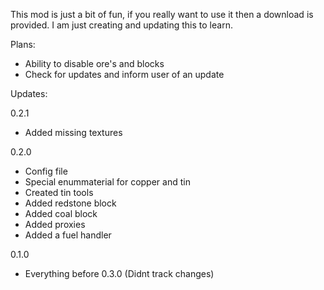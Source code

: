 <p>This mod is just a bit of fun, if you really want to use it then a download is provided. I am just creating and updating this to learn.</p>

<p>Plans:
	<ul>
	<li>Ability to disable ore's and blocks</li>
	<li>Check for updates and inform user of an update</li>
</ul></p>

<p>Updates: 
<p>0.2.1</p>
	<ul><li>Added missing textures</li></ul>
<p>0.2.0</p>
	<ul><li>Config file</li>
	<li>Special enummaterial for copper and tin</li>
	<li>Created tin tools</li>
	<li>Added redstone block</li>
	<li>Added coal block</li>
	<li>Added proxies</li>
	<li>Added a fuel handler</li></ul>
<p>0.1.0</p>
	<ul><li>Everything before 0.3.0 (Didnt track changes)</li></ul>
</p>